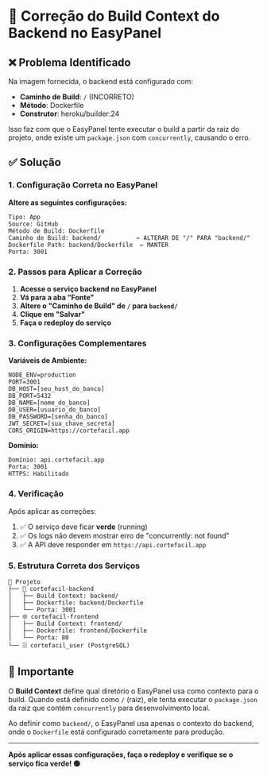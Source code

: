 # 🔧 Correção do Build Context do Backend no EasyPanel

## ❌ Problema Identificado

Na imagem fornecida, o backend está configurado com:
- **Caminho de Build**: `/` (INCORRETO)
- **Método**: Dockerfile
- **Construtor**: heroku/builder:24

Isso faz com que o EasyPanel tente executar o build a partir da raiz do projeto, onde existe um `package.json` com `concurrently`, causando o erro.

## ✅ Solução

### 1. Configuração Correta no EasyPanel

**Altere as seguintes configurações:**

```
Tipo: App
Source: GitHub
Método de Build: Dockerfile
Caminho de Build: backend/          ← ALTERAR DE "/" PARA "backend/"
Dockerfile Path: backend/Dockerfile  ← MANTER
Porta: 3001
```

### 2. Passos para Aplicar a Correção

1. **Acesse o serviço backend no EasyPanel**
2. **Vá para a aba "Fonte"**
3. **Altere o "Caminho de Build" de `/` para `backend/`**
4. **Clique em "Salvar"**
5. **Faça o redeploy do serviço**

### 3. Configurações Complementares

**Variáveis de Ambiente:**
```
NODE_ENV=production
PORT=3001
DB_HOST=[seu_host_do_banco]
DB_PORT=5432
DB_NAME=[nome_do_banco]
DB_USER=[usuario_do_banco]
DB_PASSWORD=[senha_do_banco]
JWT_SECRET=[sua_chave_secreta]
CORS_ORIGIN=https://cortefacil.app
```

**Domínio:**
```
Domínio: api.cortefacil.app
Porta: 3001
HTTPS: Habilitado
```

### 4. Verificação

Após aplicar as correções:

1. ✅ O serviço deve ficar **verde** (running)
2. ✅ Os logs não devem mostrar erro de "concurrently: not found"
3. ✅ A API deve responder em `https://api.cortefacil.app`

### 5. Estrutura Correta dos Serviços

```
📁 Projeto
├── 🔧 cortefacil-backend
│   ├── Build Context: backend/
│   ├── Dockerfile: backend/Dockerfile
│   └── Porta: 3001
├── 🌐 cortefacil-frontend  
│   ├── Build Context: frontend/
│   ├── Dockerfile: frontend/Dockerfile
│   └── Porta: 80
└── 🗄️ cortefacil_user (PostgreSQL)
```

## 🚨 Importante

O **Build Context** define qual diretório o EasyPanel usa como contexto para o build. Quando está definido como `/` (raiz), ele tenta executar o `package.json` da raiz que contém `concurrently` para desenvolvimento local.

Ao definir como `backend/`, o EasyPanel usa apenas o contexto do backend, onde o `Dockerfile` está configurado corretamente para produção.

---

**Após aplicar essas configurações, faça o redeploy e verifique se o serviço fica verde! 🟢**